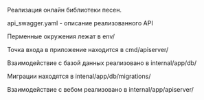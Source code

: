 Реализация онлайн библиотеки песен.

api_swagger.yaml - описание реализованного API

Перменные окружения лежат в env/

Точка входа в приложение находится в cmd/apiserver/

Взаимодействие с базой данных реализовано в internal/app/db/

Миграции находятся в intenal/app/db/migrations/

Взаимодействие с вебом реализовано в internal/app/apiserver/